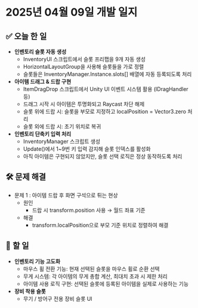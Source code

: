 # 2025년 04월 09일 개발 일지

## ✅ 오늘 한 일
- **인벤토리 슬롯 자동 생성**	
	- InventoryUI 스크립트에서 슬롯 프리팹을 9개 자동 생성
	- HorizontalLayoutGroup을 사용해 슬롯들을 가로 정렬
	- 슬롯들은 InventoryManager.Instance.slots[] 배열에 자동 등록되도록 처리
- **아이템 드래그 & 드랍 구현**
	- ItemDragDrop 스크립트에서 Unity UI 이벤트 시스템 활용 (IDragHandler 등)
	- 드래그 시작 시 아이템은 투명화되고 Raycast 차단 해제
	- 슬롯 위에 드랍 시: 슬롯을 부모로 지정하고 localPosition = Vector3.zero 처리
	- 슬롯 외에 드랍 시: 초기 위치로 복귀
- **인벤토리 단축키 입력 처리**
	- InventoryManager 스크립트 생성
	- Update()에서 1~9번 키 입력 감지해 슬롯 인덱스를 활성화
	- 아직 아이템은 구현되지 않았지만, 슬롯 선택 로직은 정상 동작하도록 처리

## 🛠️ 문제 해결
- 문제 1 : 아이템 드랍 후 화면 구석으로 튀는 현상
	- 원인
		- 드랍 시 transform.position 사용 → 월드 좌표 기준
	- 해결
		- transform.localPosition으로 부모 기준 위치로 정렬하여 해결

## 🚀 할 일
- **인벤토리 기능 고도화** 
	- 마우스 휠 전환 기능: 현재 선택된 슬롯을 마우스 휠로 순환 선택
	- 무게 시스템: 각 아이템의 무게 총합 계산, 최대치 초과 시 제한 처리
	- 아이템 사용 로직 구현: 선택된 슬롯에 등록된 아이템을 실제로 사용하는 기능
- **장비 착용 슬롯**
	- 무기 / 방어구 전용 장비 슬롯 UI
